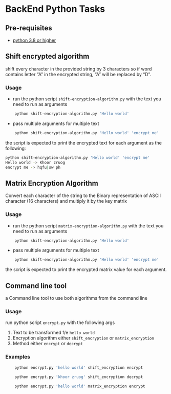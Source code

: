 # BackEnd Python Tasks

## Pre-requisites

- [python 3.8 or higher](https://www.python.org)

## Shift encrypted algorithm

shift every character in the provided string by 3 characters so if word contains letter “A” in the
encrypted string, “A” will be replaced by “D”.


### Usage

- run the python script `shift-encryption-algorithm.py` with the text you need to run as arguments

```bash
    python shift-encryption-algorithm.py 'Hello world'
```

- pass multiple arguments for multiple text

```bash
    python shift-encryption-algorithm.py 'Hello world' 'encrypt me'
```

the script is expected to print the encrypted text for each argument as the following:

```bash
python shift-encryption-algorithm.py 'Hello world' 'encrypt me'
Hello world -> Khoor zruog
encrypt me -> hqfu|sw ph
```

## Matrix Encryption Algorithm

Convert each character of the string to the Binary representation of ASCII character (16
characters) and multiply it by the key matrix

### Usage

- run the python script `matrix-encryption-algorithm.py` with the text you need to run as arguments

```bash
    python shift-encryption-algorithm.py 'Hello world'
```

- pass multiple arguments for multiple text

```bash
    python shift-encryption-algorithm.py 'Hello world' 'encrypt me'
```

the script is expected to print the encrypted matrix value for each argument.

## Command line tool

a Command line tool to use both algorithms from the command line

### Usage

run python script `encrypt.py` with the following args

1. Text to be transformed f/e `hello world`
2. Encryption algorithm either `shift_encryption` or `matrix_encryption`
3. Method either `encrypt` or `decrypt`

### Examples

```bash
    python encrypt.py 'hello world' shift_encryption encrypt
```

```bash
    python encrypt.py 'khoor zruog' shift_encryption decrypt
```

```bash
    python encrypt.py 'hello world' matrix_encryption encrypt
```
